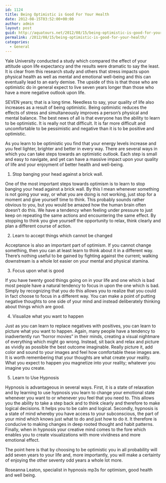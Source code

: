 ```yaml
---
id: 1124
title: Being Optimistic is Good For Your Health
date: 2012-08-15T03:52:00+00:00
author: admin
layout: post
guid: http://aquatours.net/2012/08/15/being-optimistic-is-good-for-your-health/
permalink: /2012/08/15/being-optimistic-is-good-for-your-health/
categories:
  - General
---
```

Yale University conducted a study which compared the effect of your attitude upon life expectancy and the results were dramatic to say the least. It is clear from this research study and others that stress impacts upon physical health as well as mental and emotional well-being and this can eventually lead to an early demise. The upside of this is that those who are optimistic do in general expect to live seven years longer than those who have a more negative outlook upon life.

SEVEN years; that is a long time. Needless to say, your quality of life also increases as a result of being optimistic. Being optimistic reduces the effects of stress and simultaneously improves a person&#8217;s physical and mental balance. The best news of all is that everyone has the ability to learn to be optimistic. It is really not that difficult. It is far more difficult and uncomfortable to be pessimistic and negative than it is to be positive and optimistic.

As you learn to be optimistic you find that your energy levels increase and you feel lighter, brighter and better in every way. There are several ways in which you can take steps towards an optimistic outlook. Each step is small and easy to navigate, and yet can have a massive impact upon your quality of life and your enjoyment of better health and well-being.

1. Stop banging your head against a brick wall.

One of the most important steps towards optimism is to learn to stop banging your head against a brick wall. By this I mean whenever something is not going your way, or what you are doing is not working, just stop for a moment and give yourself time to think. This probably sounds rather obvious to you, but you would be amazed how the human brain often doesn&#8217;t do this. We have a tendency when feeling under pressure to just keep on repeating the same actions and encountering the same effect. By stopping to think you give yourself the opportunity to relax, think clearly and plan a different course of action.

2. Learn to accept things which cannot be changed

Acceptance is also an important part of optimism. If you cannot change something, then you can at least learn to think about it in a different way. There&#8217;s nothing useful to be gained by fighting against the current; walking downstream is a whole lot easier on your mental and physical stamina.

3. Focus upon what is good

If you have twenty good things going on in your life and one which is bad most people have a natural tendency to focus in upon the one which is bad. Simply by recognizing that you do this allows you to realize that you could in fact choose to focus in a different way. You can make a point of putting negative thoughts to one side of your mind and instead deliberately thinking about things which are good.

4. Visualize what you want to happen

Just as you can learn to replace negatives with positives, you can learn to picture what you want to happen. Again, many people have a tendency to inadvertently run &#8220;horror movies&#8221; in their minds, creating a visual nightmare of everything which might go wrong. Instead, sit back and relax and picture as vividly as possible the best outcome imaginable. Really picture it, add color and sound to your images and feel how comfortable these images are. It is worth remembering that your thoughts are what create your reality. What you expect to happen you magnetize into your reality; whatever you imagine you create.

5. Learn to Use Hypnosis

Hypnosis is advantageous in several ways. First, it is a state of relaxation and by learning to use hypnosis you learn to change your emotional state whenever you want to or whenever you feel that you need to. This allows you the ability to take a step back and to think clearly and therefore to make logical decisions. It helps you to be calm and logical. Secondly, hypnosis is a state of mind whereby you have access to your subconscious, the part of your mind which knows just what to do and just how to do it. It therefore is conducive to making changes in deep rooted thought and habit patterns. Finally, when in hypnosis your creative mind comes to the fore which enables you to create visualizations with more vividness and more emotional effect.

The point here is that by choosing to be optimistic you in all probability will add seven years to your life and, more importantly, you will make a certainty of enjoying the other seventy odd years a whole lot more.

Roseanna Leaton, specialist in hypnosis mp3s for optimism, good health and well being.